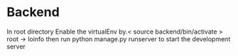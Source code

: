 # Backend
In root directory Enable the virtualEnv by.< source backend/bin/activate >
root -> loinfo then run python manage.py runserver to start the development server 
 
